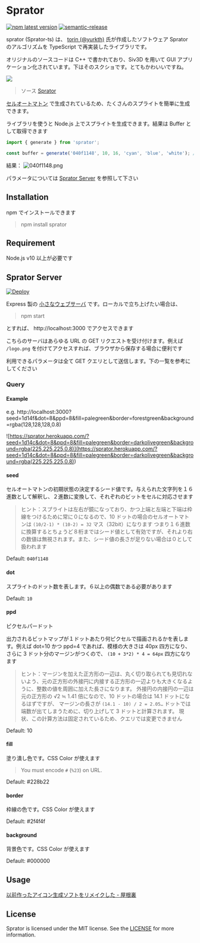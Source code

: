 # Sprator

[![npm latest version](https://img.shields.io/npm/v/sprator/latest.svg)](https://www.npmjs.com/package/sprator)
[![semantic-release](https://img.shields.io/badge/%20%20%F0%9F%93%A6%F0%9F%9A%80-semantic--release-e10079.svg)](https://github.com/semantic-release/semantic-release)

sprator (Sprator-ts) は、 [torin (@yurkth)](https://twitter.com/yurkth) 氏が作成したソフトウェア Sprator のアルゴリズムを TypeScript で再実装したライブラリです。

オリジナルのソースコードは C++ で書かれており、Siv3D を用いて GUI アプリケーション化されています。下はそのスクショです。とてもかわいいですね。

![](https://user-images.githubusercontent.com/59264002/72552708-d2453b80-38da-11ea-8059-5fb624933144.png)

> ソース [Sprator](https://github.com/yurkth/sprator)

[セルオートマトン](https://ja.wikipedia.org/wiki/%E3%82%BB%E3%83%AB%E3%83%BB%E3%82%AA%E3%83%BC%E3%83%88%E3%83%9E%E3%83%88%E3%83%B3) で生成されているため、たくさんのスプライトを簡単に生成できます。

ライブラリを使うと Node.js 上でスプライトを生成できます。結果は Buffer として取得できます

```typescript
import { generate } from 'sprator';

const buffer = generate('040f1148', 10, 16, 'cyan', 'blue', 'white'); // シード値, 大きさ, 色を与えて生成する
```

結果： ![040f1148.png](https://spr.hackforplay.xyz/?seed=040f1148&dot=10&ppd=16&fill=cyan&border=blue&background=black)

パラメータについては [Sprator Server](/README_ja.md#sprator-server) を参照して下さい

## Installation

npm でインストールできます

> npm install sprator

## Requirement

Node.js v10 以上が必要です

## Sprator Server

[![Deploy](https://www.herokucdn.com/deploy/button.svg)](https://heroku.com/deploy)

Express 製の [小さなウェブサーバ](/Sprator-ts/server.ts) です。ローカルで立ち上げたい場合は、

> npm start

とすれば、 http://localhost:3000 でアクセスできます

こちらのサーバはあらゆる URL の GET リクエストを受け付けます。例えば `/logo.png` を付けてアクセスすれば、ブラウザから保存する場合に便利です

利用できるパラメータは全て GET クエリとして送信します。下の一覧を参考にしてください

### Query

#### Example

e.g. http://localhost:3000?seed=1d14f&dot=8&ppd=8&fill=palegreen&border=forestgreen&background=rgba(128,128,128,0.8)

![https://sprator.herokuapp.com/?seed=1d14c&dot=8&ppd=8&fill=palegreen&border=darkolivegreen&background=rgba(225,225,225,0.8)](<https://sprator.herokuapp.com/?seed=1d14c&dot=8&ppd=8&fill=palegreen&border=darkolivegreen&background=rgba(225,225,225,0.8)>)

#### seed

セルオートマトンの初期状態の決定するシード値です。与えられた文字列を１６進数として解釈し、２進数に変換して、それぞれのビットをセルに対応させます

> ヒント：スプライトは左右が鏡になっており、かつ上端と左端と下端は枠線をつけるために常に０になるので、10 ドットの場合のセルオートマトンは `(10/2-1) * (10-2) = 32` マス（32bit）になります
> つまり１６進数に換算するとちょうど８桁まではシード値として有効ですが、それより右の数値は無視されます。また、シード値の長さが足りない場合は０として扱われます

Default: `040f1148`

#### dot

スプライトのドット数を表します。６以上の偶数である必要があります

Default: `10`

#### ppd

ピクセルパードット

出力されるビットマップが１ドットあたり何ピクセルで描画されるかを表します。例えば dot=10 かつ ppd=4 であれば、模様の大きさは 40px 四方になり、さらに 3 ドット分のマージンがつくので、 `(10 + 3*2) * 4 = 64px` 四方になります

> ヒント：マージンを加えた正方形の一辺は、丸く切り取られても見切れないよう、元の正方形の外接円に内接する正方形の一辺よりも大きくなるように、整数の値を周囲に加えた長さになります。
> 外接円の内接円の一辺は元の正方形の √2 ≒ 1.41 倍になので、10 ドットの場合は 14.1 ドットになるはずですが、
> マージンの長さが `(14.1 - 10) / 2 = 2.05…` ドットでは端数が出てしまうために、切り上げして 3 ドットと計算されます。
> 現状、この計算方法は固定されているため、クエリでは変更できません

Default: 10

#### fill

塗り潰し色です。CSS Color が使えます

> You must encode `#` (`%23`) on URL.

Default: #228b22

#### border

枠線の色です。CSS Color が使えます

Default: #2f4f4f

#### background

背景色です。CSS Color が使えます

Default: #000000

## Usage

[以前作ったアイコン生成ソフトをリメイクした - 屋根裏](https://yurkth.hateblo.jp/entry/sprite-generator)

## License

Sprator is licensed under the MIT license. See the [LICENSE](/LICENSE) for more information.
